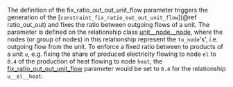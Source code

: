 The definition of the fix\_ratio\_out\_out\_unit\_flow parameter triggers the generation of the [`constraint_fix_ratio_out_out_unit_flow`](@ref ratio_out_out) and fixes the ratio between outgoing flows of a unit. The parameter is defined on the relationship class [unit\_\_node\_\_node](@ref), where the nodes (or group of nodes) in this relationship represent the `to_node`'s', i.e. outgoing flow from the unit.
To enforce a fixed ratio between to products of a unit `u`, e.g. fixing the share of produced electricity flowing to node `el`  to `0.4` of the production of heat flowing to node `heat`, the [fix\_ratio\_out\_out\_unit\_flow](@ref) parameter would be set to `0.4` for the relationship `u__el__heat`.
